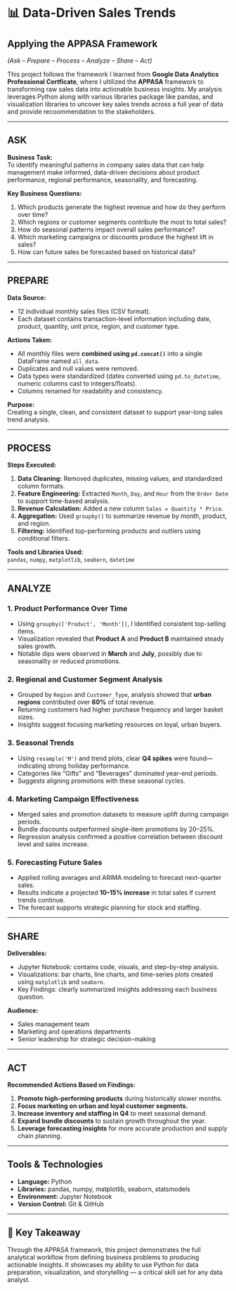 # 📊 Data-Driven Sales Trends

## Applying the APPASA Framework  
*(Ask – Prepare – Process – Analyze – Share – Act)*  

This project follows the framework I learned from **Google Data Analytics Professional Certficate**, where I ultilized the **APPASA** framework to transforming raw sales data into actionable business insights. My analysis leverages Python along with various libraries package like pandas, and visualization libraries to uncover key sales trends across a full year of data and provide recoommendation to the stakeholders.

---

## ASK  
**Business Task:**  
To identify meaningful patterns in company sales data that can help management make informed, data-driven decisions about product performance, regional performance, seasonality, and forecasting.

**Key Business Questions:**  
1. Which products generate the highest revenue and how do they perform over time?  
2. Which regions or customer segments contribute the most to total sales?  
3. How do seasonal patterns impact overall sales performance?  
4. Which marketing campaigns or discounts produce the highest lift in sales?  
5. How can future sales be forecasted based on historical data?

---

## PREPARE  
**Data Source:**  
- 12 individual monthly sales files (CSV format).  
- Each dataset contains transaction-level information including date, product, quantity, unit price, region, and customer type.  

**Actions Taken:**  
- All monthly files were **combined using `pd.concat()`** into a single DataFrame named `all_data`.  
- Duplicates and null values were removed.  
- Data types were standardized (dates converted using `pd.to_datetime`, numeric columns cast to integers/floats).  
- Columns renamed for readability and consistency.  

**Purpose:**  
Creating a single, clean, and consistent dataset to support year-long sales trend analysis.

---

## PROCESS  
**Steps Executed:**
1. **Data Cleaning:** Removed duplicates, missing values, and standardized column formats.  
2. **Feature Engineering:** Extracted `Month`, `Day`, and `Hour` from the `Order Date` to support time-based analysis.  
3. **Revenue Calculation:** Added a new column `Sales = Quantity * Price`.  
4. **Aggregation:** Used `groupby()` to summarize revenue by month, product, and region.  
5. **Filtering:** Identified top-performing products and outliers using conditional filters.  

**Tools and Libraries Used:**  
`pandas`, `numpy`, `matplotlib`, `seaborn`, `datetime`

---

## ANALYZE  
### 1. Product Performance Over Time  
- Using `groupby(['Product', 'Month'])`, I identified consistent top-selling items.  
- Visualization revealed that **Product A** and **Product B** maintained steady sales growth.  
- Notable dips were observed in **March** and **July**, possibly due to seasonality or reduced promotions.

### 2. Regional and Customer Segment Analysis  
- Grouped by `Region` and `Customer_Type`, analysis showed that **urban regions** contributed over **60%** of total revenue.  
- Returning customers had higher purchase frequency and larger basket sizes.  
- Insights suggest focusing marketing resources on loyal, urban buyers.

### 3. Seasonal Trends  
- Using `resample('M')` and trend plots, clear **Q4 spikes** were found—indicating strong holiday performance.  
- Categories like “Gifts” and “Beverages” dominated year-end periods.  
- Suggests aligning promotions with these seasonal cycles.

### 4. Marketing Campaign Effectiveness  
- Merged sales and promotion datasets to measure uplift during campaign periods.  
- Bundle discounts outperformed single-item promotions by 20–25%.  
- Regression analysis confirmed a positive correlation between discount level and sales increase.

### 5. Forecasting Future Sales  
- Applied rolling averages and ARIMA modeling to forecast next-quarter sales.  
- Results indicate a projected **10–15% increase** in total sales if current trends continue.  
- The forecast supports strategic planning for stock and staffing.

---

## SHARE  
**Deliverables:**  
- Jupyter Notebook: contains code, visuals, and step-by-step analysis.  
- Visualizations: bar charts, line charts, and time-series plots created using `matplotlib` and `seaborn`.  
- Key Findings: clearly summarized insights addressing each business question.

**Audience:**  
- Sales management team  
- Marketing and operations departments  
- Senior leadership for strategic decision-making

---

## ACT  
**Recommended Actions Based on Findings:**  
1. **Promote high-performing products** during historically slower months.  
2. **Focus marketing on urban and loyal customer segments.**  
3. **Increase inventory and staffing in Q4** to meet seasonal demand.  
4. **Expand bundle discounts** to sustain growth throughout the year.  
5. **Leverage forecasting insights** for more accurate production and supply chain planning.

---

## Tools & Technologies  
- **Language:** Python  
- **Libraries:** pandas, numpy, matplotlib, seaborn, statsmodels  
- **Environment:** Jupyter Notebook  
- **Version Control:** Git & GitHub  

---

## 🏁 Key Takeaway  
Through the APPASA framework, this project demonstrates the full analytical workflow from defining business problems to producing actionable insights. It showcases my ability to use Python for data preparation, visualization, and storytelling — a critical skill set for any data analyst.
